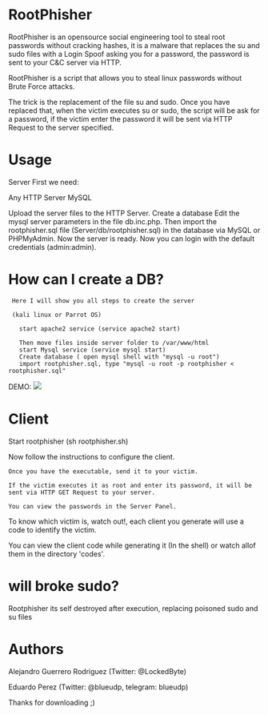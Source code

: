
# RootPhisher
RootPhisher is an opensource social engineering tool to steal root passwords without cracking hashes, it is a malware that replaces the su and sudo files with a Login Spoof asking you for a password, the password is sent to your C&C server via HTTP.

RootPhisher is a script that allows you to steal linux passwords without Brute Force attacks.

The trick is the replacement of the file su and sudo. Once you have replaced that, when the victim executes su or sudo, the script will be ask for a password, if the victim enter the password it will be sent via HTTP Request to the server specified.

# Usage
Server
 First we need:

   Any HTTP Server
    MySQL
   
   Upload the server files to the HTTP Server. Create a database Edit the mysql server parameters in the file db.inc.php.
   Then import the rootphisher.sql file (Server/db/rootphisher.sql) in the database via MySQL or PHPMyAdmin.
   Now the server is ready. Now you can login with the default credentials (admin:admin).
    
# How can I create a DB?
   
     Here I will show you all steps to create the server
      
     (kali linux or Parrot OS)
   
       start apache2 service (service apache2 start)
              
       Then move files inside server folder to /var/www/html
       start Mysql service (service mysql start)
       Create database ( open mysql shell with "mysql -u root")
       import rootphisher.sql, type "mysql -u root -p rootphisher < rootphisher.sql"
   DEMO:
     <a href="https://asciinema.org/a/ZMf9ihzHaCt7i6OhxCkmOAAK0" target="_blank"><img src="https://asciinema.org/a/ZMf9ihzHaCt7i6OhxCkmOAAK0.png" /></a>
           

# Client
Start rootphisher (sh rootphisher.sh)

Now follow the instructions to configure the client.

    Once you have the executable, send it to your victim.

    If the victim executes it as root and enter its password, it will be sent via HTTP GET Request to your server.

    You can view the passwords in the Server Panel.

To know which victim is, watch out!, each client you generate will use a code to identify the victim.

You can view the client code while generating it (In the shell) or watch allof them in the directory 'codes'.

# will broke sudo?
Rootphisher its self destroyed after execution, replacing poisoned sudo and su files

# Authors
Alejandro Guerrero Rodriguez (Twitter: @LockedByte)

Eduardo Perez (Twitter: @blueudp, telegram: blueudp)


Thanks for downloading ;)
